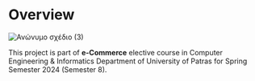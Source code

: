 # Overview

![Ανώνυμο σχέδιο (3)](https://github.com/user-attachments/assets/271ffc7e-b247-4220-ad07-b6b39be584b3)

This project is part of **e-Commerce** elective course in Computer Engineering & Informatics Department of University of Patras for Spring Semester 2024 (Semester 8).
